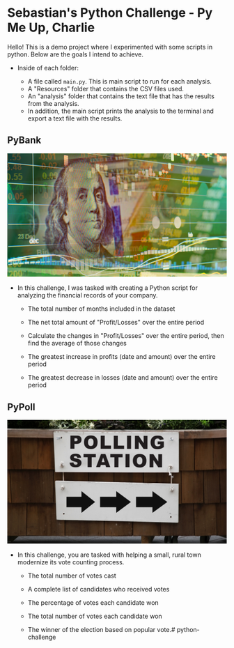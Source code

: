 # Sebastian's Python Challenge - Py Me Up, Charlie

Hello! This is a demo project where I experimented with some scripts in python. Below are the goals I intend to achieve.

* Inside of each folder:

  * A file called `main.py`. This is main script to run for each analysis.
  * A "Resources" folder that contains the CSV files used.
  * An "analysis" folder that contains the text file that has the results from the analysis.
  * In addition, the main script prints the analysis to the terminal and export a text file with the results.

## PyBank

![Revenue](Images/revenue-per-lead.png)

* In this challenge, I was tasked with creating a Python script for analyzing the financial records of your company. 

  * The total number of months included in the dataset

  * The net total amount of "Profit/Losses" over the entire period

  * Calculate the changes in "Profit/Losses" over the entire period, then find the average of those changes

  * The greatest increase in profits (date and amount) over the entire period

  * The greatest decrease in losses (date and amount) over the entire period



## PyPoll

![Vote Counting](Images/Vote_counting.png)

* In this challenge, you are tasked with helping a small, rural town modernize its vote counting process.

  * The total number of votes cast

  * A complete list of candidates who received votes

  * The percentage of votes each candidate won

  * The total number of votes each candidate won

  * The winner of the election based on popular vote.# python-challenge
